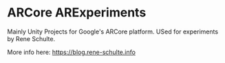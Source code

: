 # ARCore ARExperiments
Mainly Unity Projects for Google's ARCore platform. USed for experiments by Rene Schulte. 

More info here:
https://blog.rene-schulte.info
